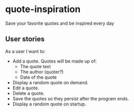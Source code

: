 # quote-inspiration
Save your favorite quotes and be inspired every day

## User stories
As a user I want to:
* Add a quote. Quotes will be made up of:
  - The quote text
  - The author (quoter?)
  - Date of the quote
* Display a random quote on demand.
* Edit a quote.
* Delete a quote.
* Save the quotes so they persist after the program ends.
* Display a random quote on startup.
